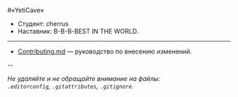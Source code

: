 #«YetiCave»

* Студент: cherrus
* Наставник: B-B-B-BEST IN THE WORLD.

---
- [Contributing.md](Contributing.md) — руководство по внесению изменений.

--

_Не удаляйте и не обращайте внимание на файлы:_<br>
_`.editorconfig`, `.gitattributes`, `.gitignore`._

